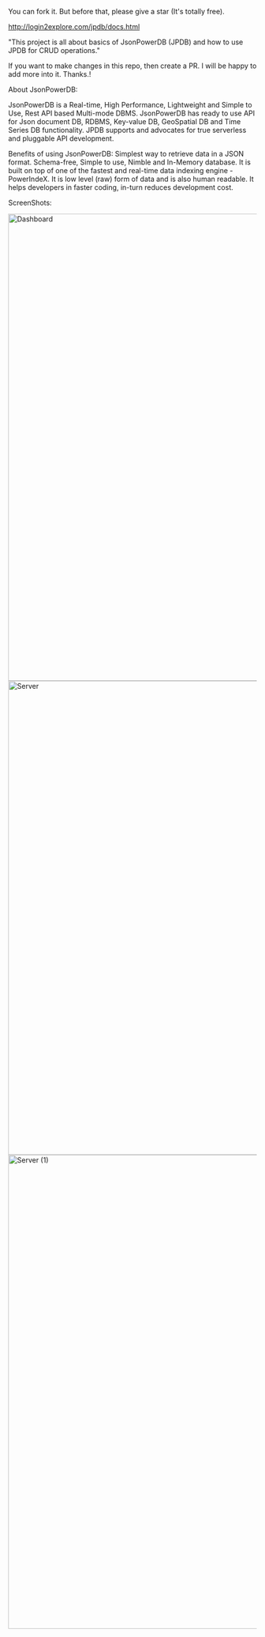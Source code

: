 You can fork it. But before that, please give a star (It's totally free).

http://login2explore.com/jpdb/docs.html

"This project is all about basics of JsonPowerDB (JPDB) and how to use JPDB for CRUD operations."

If you want to make changes in this repo, then create a PR. I will be happy to add more into it. Thanks.!

About JsonPowerDB:

JsonPowerDB is a Real-time, High Performance, Lightweight and Simple to Use, Rest API based Multi-mode
DBMS. JsonPowerDB has ready to use API for Json document DB, RDBMS, Key-value DB, GeoSpatial DB and Time
Series DB functionality. JPDB supports and advocates for true serverless and pluggable API development.

Benefits of using JsonPowerDB:
Simplest way to retrieve data in a JSON format.
Schema-free, Simple to use, Nimble and In-Memory database.
It is built on top of one of the fastest and real-time data indexing engine - PowerIndeX.
It is low level (raw) form of data and is also human readable.
It helps developers in faster coding, in-turn reduces development cost.

ScreenShots:

<img width="945" alt="Dashboard" src="https://github.com/deepak-ks-sde/JSONPOWERDB/assets/101627261/55cc05aa-094f-4a3f-b6cc-b21ea932acea">

<img width="959" alt="Server" src="https://github.com/deepak-ks-sde/JSONPOWERDB/assets/101627261/15786993-26c7-45cd-a3ee-65dbe2e5e441">

<img width="959" alt="Server (1)" src="https://github.com/deepak-ks-sde/JSONPOWERDB/assets/101627261/d1b362cd-f040-40b5-a1bf-41c95c3326b5">

